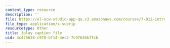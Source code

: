```yaml
---
content_type: resource
description: ''
file: https://ol-ocw-studio-app-qa.s3.amazonaws.com/courses/7-012-introduction-to-biology-fall-2004/4c425638c970bf144ec27c9762bbffcb_R6AtInDjsrM.srt
file_type: application/x-subrip
resourcetype: Other
title: 3play caption file
uid: 4c425638-c970-bf14-4ec2-7c9762bbffcb
---
```

